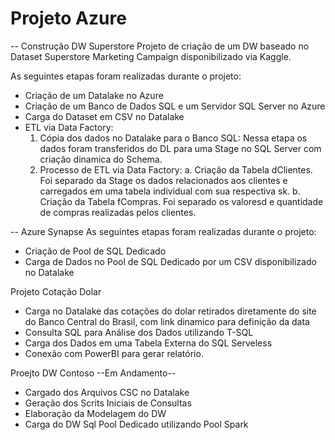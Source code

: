 #  Projeto Azure

-- Construção DW Superstore
Projeto de criação de um DW baseado no Dataset Superstore Marketing Campaign disponibilizado via Kaggle.

As seguintes etapas foram realizadas durante o projeto:
* Criação de um Datalake no Azure
* Criação de um Banco de Dados SQL e um Servidor SQL Server no Azure
* Carga do Dataset em CSV no Datalake
* ETL via Data Factory:
    1. Cópia dos dados no Datalake para o Banco SQL: Nessa etapa os dados foram transferidos do DL para uma Stage no SQL Server com criação dinamica do Schema.
    2. Processo de ETL via Data Factory:
        a. Criação da Tabela dClientes. Foi separado da Stage os dados relacionados aos clientes e carregados em uma tabela individual com sua respectiva sk.
        b. Criação da Tabela fCompras. Foi separado os valoresd e quantidade de compras realizadas pelos clientes.

-- Azure Synapse
As seguintes etapas foram realizadas durante o projeto:
* Criação de Pool de SQL Dedicado
* Carga de Dados no Pool de SQL Dedicado por um CSV disponibilizado no Datalake

Projeto Cotação Dolar
* Carga no Datalake das cotações do dolar retirados diretamente do site do Banco Central do Brasil, com link dinamico para definição da data
* Consulta SQL para Análise dos Dados utilizando T-SQL
* Carga dos Dados em uma Tabela Externa do SQL Serveless
* Conexão com PowerBI para gerar relatório.

Proejto DW Contoso --Em Andamento--
* Cargado dos Arquivos CSC no Datalake
* Geração dos Scrits Iniciais de Consultas
* Elaboração da Modelagem do DW
* Carga do DW Sql Pool Dedicado utilizando Pool Spark
